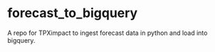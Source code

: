 # forecast_to_bigquery
A repo for TPXimpact to ingest forecast data in python and load into bigquery.
